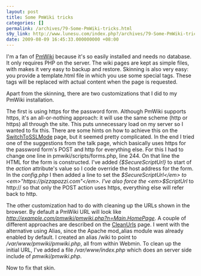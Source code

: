 ```yaml
---
layout: post
title: Some PmWiki tricks
categories: []
permalink: /archives/79-Some-PmWiki-tricks.html
s9y_link: http://www.lunesu.com/index.php?/archives/79-Some-PmWiki-tricks.html
date: 2009-08-09 16:45:33.000000000 +08:00
---
```

I'm a fan of <a href="http://www.pmwiki.org/" title="PmWiki">PmWiki</a> because it's so easily installed and needs no database. It only requires PHP on the server. The wiki pages are kept as simple files, with makes it very easy to backup and restore. Skinning is also very easy: you provide a template.html file in which you use some special tags. These tags will be replaced with actual content when the page is requested.

Apart from the skinning, there are two customizations that I did to my PmWiki installation.

The first is using https for the password form. Although PmWiki supports https, it's an all-or-nothing approach: it will use the same scheme (http or https) all through the site. This puts unnecessary load on my server so I wanted to fix this. There are some hints on how to achieve this on the <a href="http://www.pmwiki.org/wiki/Cookbook/SwitchToSSLMode" title="PmWiki - Switch To SSL Mode">SwitchToSSLMode</a> page, but it seemed pretty complicated. In the end I tried one of the suggestions from the talk page, which basically uses https for the password form's POST and http for everything else. For this I had to change one line in pmwiki/scripts/forms.php, line 244. On that line the HTML for the form is constructed. I've added <em>{$SecureScriptUrl}</em> to start of the <em>action</em> attribute's value so I code override the host address for the form. In the <em>config.php</em> I then added a line to set the <em>$SecureScriptUrl</em> to <em>"https://pizzapazzi.com"</em>. I've also force the <em>$ScriptUrl</em> to http:// so that only the POST action uses https, everything else will refer back to http.

The other customization had to do with cleaning up the URLs shown in the browser. By default a PmWiki URL will look like <em>http://example.com/pmwiki/pmwiki.php?n=Main.HomePage</em>. A couple of different approaches are described on the <a href="http://www.pmwiki.org/wiki/Cookbook/CleanUrls" title="PmWiki - CleanUrls">CleanUrls</a> page. I went with the alternative using Alias, since the Apache mod_alias module was already enabled by default. I created an alias /wiki to point to <em>/var/www/pmwiki/pmwiki.php</em>, all from within Webmin. To clean up the initial URL, I've added a file <em>/var/www/index.php</em> which does an server side include of <em>pmwiki/pmwiki.php</em>.

Now to fix that skin.
